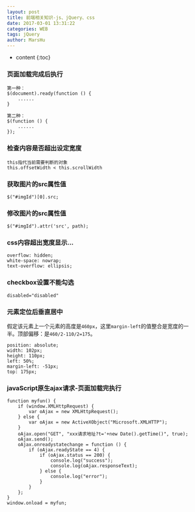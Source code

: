 ```yaml
---
layout: post
title: 前端相关知识-js、jQuery、css
date: 2017-03-01 13:31:22
categories: WEB
tags: jQuery
author: MarsHu
---
```


* content
{:toc}

### 页面加载完成后执行 ###
	第一种：
    $(document).ready(function () {
		......
    }

	第二种：
    $(function () {
		......
	});

### 检查内容是否超出设定宽度 ###

	this指代当前需要判断的对象
	this.offsetWidth < this.scrollWidth





### 获取图片的src属性值 ###

	$("#imgId")[0].src; 

### 修改图片的src属性值 ###

	$("#imgId").attr('src', path); 

### css内容超出宽度显示... ###

    overflow: hidden;
    white-space: nowrap;
    text-overflow: ellipsis;

### checkbox设置不能勾选 ###

	disabled="disabled"

### 元素定位后垂直居中 ###
假定该元素上一个元素的高度是`460px`，这里`margin-left`的值整合是宽度的一半。顶部偏移：是`460/2-110/2=175`。

	position: absolute;
	width: 102px;
	height: 110px;
	left: 50%;
	margin-left: -51px;
	top: 175px;

### javaScript原生ajax请求-页面加载完执行 ###

	function myfun() {
        if (window.XMLHttpRequest) {
            var oAjax = new XMLHttpRequest();
        } else {
            var oAjax = new ActiveXObject("Microsoft.XMLHTTP");
        }
        oAjax.open("GET", "xxx请求地址?t='+new Date().getTime()", true);
        oAjax.send();
        oAjax.onreadystatechange = function () {
            if (oAjax.readyState == 4) {
                if (oAjax.status == 200) {
					console.log("success");
                    console.log(oAjax.responseText);
                } else {
                    console.log("error");
                }
            }
        };
    }
    window.onload = myfun;
